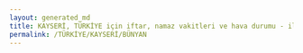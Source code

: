 ```yaml
---
layout: generated_md
title: KAYSERİ, TÜRKİYE için iftar, namaz vakitleri ve hava durumu - ilçe/eyalet seç
permalink: /TÜRKİYE/KAYSERİ/BÜNYAN
---
```


<script type="text/javascript">
  var country = TÜRKİYE;
  var city = KAYSERİ;
  var state = BÜNYAN;
  var lat = 72;
  var lon = 21;
</script>
